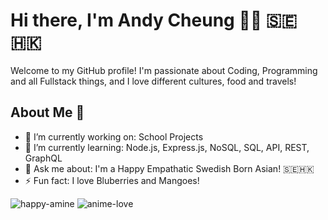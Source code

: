 # Hi there, I'm Andy Cheung 👋😍 🇸🇪🇭🇰

Welcome to my GitHub profile! I'm passionate about Coding, Programming and all Fullstack things, and I love different cultures, food and travels!

## About Me 🥰
- 🔭 I’m currently working on: School Projects
- 🌱 I’m currently learning: Node.js, Express.js, NoSQL, SQL, API, REST, GraphQL
- 💬 Ask me about: I'm a Happy Empathatic Swedish Born Asian! 🇸🇪🇭🇰
- ⚡ Fun fact: I love Bluberries and Mangoes!

![happy-amine](https://github.com/user-attachments/assets/a717d572-02b3-410a-839c-56369089f7e0)
![anime-love](https://github.com/user-attachments/assets/ad04a880-5850-463a-bb34-ec0e4b31f3ee)
